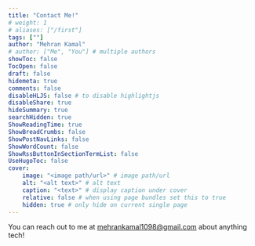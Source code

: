 ```yaml
---
title: "Contact Me!"
# weight: 1
# aliases: ["/first"]
tags: [""]
author: "Mehran Kamal"
# author: ["Me", "You"] # multiple authors
showToc: false
TocOpen: false
draft: false
hidemeta: true
comments: false
disableHLJS: false # to disable highlightjs
disableShare: true
hideSummary: true
searchHidden: true
ShowReadingTime: true
ShowBreadCrumbs: false
ShowPostNavLinks: false
ShowWordCount: false
ShowRssButtonInSectionTermList: false
UseHugoToc: false
cover:
    image: "<image path/url>" # image path/url
    alt: "<alt text>" # alt text
    caption: "<text>" # display caption under cover
    relative: false # when using page bundles set this to true
    hidden: true # only hide on current single page
---
```


You can reach out to me at [mehrankamal1098@gmail.com](mailto:mehrankamal1098@gmail.com) about anything tech!
